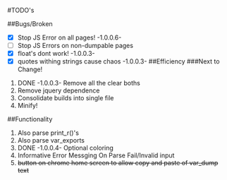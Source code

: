 #TODO's

##Bugs/Broken
- [x] Stop JS Error on all pages! -1.0.0.6-
- [ ] Stop JS Errors on non-dumpable pages
- [x] float's dont work! -1.0.0.3-
- [x] quotes withing strings cause chaos -1.0.0.3-
##Efficiency
###Next to Change!
1. DONE -1.0.0.3- Remove all the clear boths
2. Remove jquery dependence
3. Consolidate builds into single file
4. Minify!

##Functionality
1. Also parse print_r()'s
2. Also parse var_exports
3. DONE -1.0.0.4- Optional coloring
4. Informative Error Messging On Parse Fail/Invalid input
5. ~~button on chrome home screen to allow copy and paste of var_dump text~~